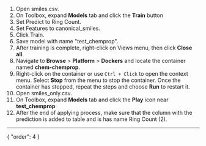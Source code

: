 1. Open smiles.csv.
2. On Toolbox, expand **Models** tab and click the **Train** button
3. Set Predict to Ring Count.
4. Set Features to canonical_smiles.
5. Click Train.
6. Save model with name "test_chemprop".
6. After training is complete, right-click on Views menu, then click **Close all**.
7. Navigate to **Browse** > **Platform** > **Dockers** and locate the container named **chem-chemprop**.
8. Right-click on the container or use `Ctrl + Click` to open the context menu. Select **Stop** from the menu to stop the container. Once the container has stopped, repeat the steps and choose **Run** to restart it.
9. Open smiles_only.csv. 
10. On Toolbox, expand **Models** tab and click the **Play** icon near **test_chemprop**
11. After the end of applying process, make sure that the column with the prediction is added to table and is has name Ring Count (2).
---
{
  "order": 4
}